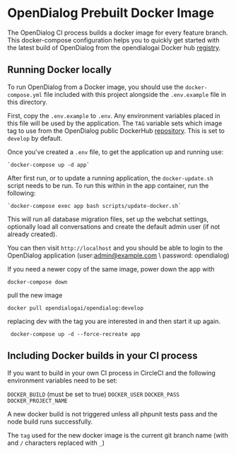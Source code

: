 # OpenDialog Prebuilt Docker Image

The OpenDialog CI process builds a docker image for every feature branch. This docker-compose configuration helps you to quickly get started with the latest build of OpenDialog from the opendialogai Docker hub [registry](https://hub.docker.com/repository/docker/opendialogai/opendialog).

## Running Docker locally

To run OpenDialog from a Docker image, you should use the `docker-compose.yml` file included with this project alongside the `.env.example` file in this directory.

First, copy the `.env.example` to `.env`. Any environment variables placed in this file will be used by the application. The `TAG` variable sets which image tag to use from the OpenDialog public DockerHub [repository](https://hub.docker.com/repository/registry-1.docker.io/opendialogai/opendialog/tags). This is set to `develop` by default.

Once you've created a `.env` file, to get the application up and running use: 

    `docker-compose up -d app`

After first run, or to update a running application, the `docker-update.sh` script needs to be run. To run this within in the app container, run the following:

    `docker-compose exec app bash scripts/update-docker.sh`
    
This will run all database migration files, set up the webchat settings, optionally load all conversations and create the default admin user (if not already created).

You can then visit `http://localhost` and you should be able to login to the OpenDialog application (user:admin@example.com \ password: opendialog)

If you need a newer copy of the same image, power down the app with
 
 `docker-compose down`

pull the new image

`docker pull opendialogai/opendialog:develop`

replacing dev with the tag you are interested in and then start it up again. 

` docker-compose up -d --force-recreate app`

## Including Docker builds in your CI process

If you want to build in your own CI process in  CircleCI and the following environment variables need to be set:

`DOCKER_BUILD` (must be set to true)
`DOCKER_USER`
`DOCKER_PASS`
`DOCKER_PROJECT_NAME`

A new docker build is not triggered unless all phpunit tests pass and the node build runs successfully.

The `tag` used for the new docker image is the current git branch name (with and `/` characters replaced with `_`)

    

